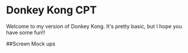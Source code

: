 # Donkey Kong CPT
Welcome to my version of Donkey Kong. It's pretty basic,
but I hope you have some fun!!

##Screen Mock ups
